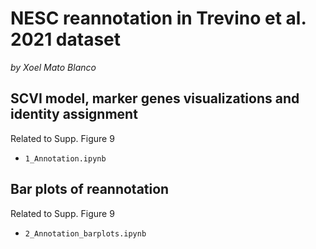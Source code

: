 # NESC reannotation in Trevino et al. 2021 dataset
_by Xoel Mato Blanco_

## SCVI model, marker genes visualizations and identity assignment
Related to Supp. Figure 9
- `1_Annotation.ipynb`

## Bar plots of reannotation
Related to Supp. Figure 9
- `2_Annotation_barplots.ipynb`